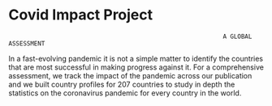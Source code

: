 # Covid Impact Project
                                                               A GLOBAL ASSESSMENT
In a fast-evolving pandemic it is not a simple matter to identify the countries that are most successful in making progress against it. 
For a comprehensive assessment, we track the impact of the pandemic across our publication and we built country profiles for 207 countries to study in depth the statistics on the coronavirus pandemic for every country in the world.
